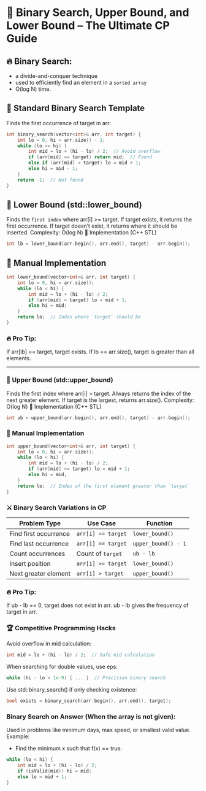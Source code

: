 # 🚀 Binary Search, Upper Bound, and Lower Bound – The Ultimate CP Guide

## 🔥 Binary Search:

- a divide-and-conquer technique
- used to efficiently find an element in a `sorted array`
- O(log N) time.

## 📌 Standard Binary Search Template

Finds the first occurrence of target in arr:

```cpp
int binary_search(vector<int>& arr, int target) {
    int lo = 0, hi = arr.size() - 1;
    while (lo <= hi) {
        int mid = lo + (hi - lo) / 2;  // Avoid overflow
        if (arr[mid] == target) return mid;  // Found
        else if (arr[mid] < target) lo = mid + 1;
        else hi = mid - 1;
    }
    return -1;  // Not found
}
```

## 🎯 Lower Bound (std::lower_bound)

Finds the `first index` where arr[i] >= target.
If target exists, it returns the first occurrence.
If target doesn’t exist, it returns where it should be inserted.
Complexity: O(log N)
📌 Implementation (C++ STL)

```cpp
int lb = lower_bound(arr.begin(), arr.end(), target) - arr.begin();
```

## 🏹 Manual Implementation

```cpp
int lower_bound(vector<int>& arr, int target) {
    int lo = 0, hi = arr.size();
    while (lo < hi) {
        int mid = lo + (hi - lo) / 2;
        if (arr[mid] < target) lo = mid + 1;
        else hi = mid;
    }
    return lo;  // Index where `target` should be
}
```

### 🔥 Pro Tip:

If arr[lb] == target, target exists.
If lb == arr.size(), target is greater than all elements.

---

### 🎯 Upper Bound (std::upper_bound)

Finds the first index where arr[i] > target.
Always returns the index of the next greater element.
If target is the largest, returns arr.size().
Complexity: O(log N)
📌 Implementation (C++ STL)

```cpp
int ub = upper_bound(arr.begin(), arr.end(), target) - arr.begin();
```

### 🏹 Manual Implementation

```cpp
int upper_bound(vector<int>& arr, int target) {
    int lo = 0, hi = arr.size();
    while (lo < hi) {
        int mid = lo + (hi - lo) / 2;
        if (arr[mid] <= target) lo = mid + 1;
        else hi = mid;
    }
    return lo;  // Index of the first element greater than `target`
}

```

### ⚔ Binary Search Variations in CP

| **Problem Type**      | **Use Case**       | **Function**        |
| --------------------- | ------------------ | ------------------- |
| Find first occurrence | `arr[i] == target` | `lower_bound()`     |
| Find last occurrence  | `arr[i] == target` | `upper_bound() - 1` |
| Count occurrences     | Count of `target`  | `ub - lb`           |
| Insert position       | `arr[i] >= target` | `lower_bound()`     |
| Next greater element  | `arr[i] > target`  | `upper_bound()`     |

### 🔥 Pro Tip:

If ub - lb == 0, target does not exist in arr.
ub - lb gives the frequency of target in arr.

### 🏆 Competitive Programming Hacks

Avoid overflow in mid calculation:

```cpp
int mid = lo + (hi - lo) / 2;  // Safe mid calculation
```

When searching for double values, use eps:

```cpp
while (hi - lo > 1e-9) { ... }  // Precision binary search
```

Use std::binary_search() if only checking existence:

```cpp
bool exists = binary_search(arr.begin(), arr.end(), target);
```

### Binary Search on Answer (When the array is not given):

Used in problems like minimum days, max speed, or smallest valid value.
Example:

- Find the minimum x such that f(x) == true.

```cpp
while (lo < hi) {
    int mid = lo + (hi - lo) / 2;
    if (isValid(mid)) hi = mid;
    else lo = mid + 1;
}
```
